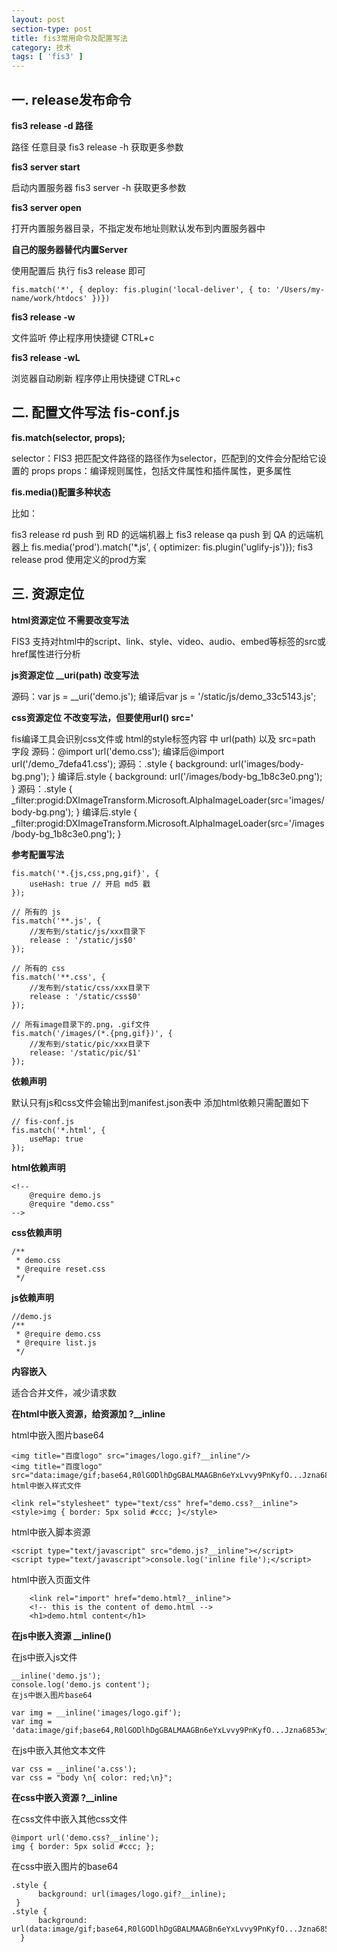 ```yaml
---
layout: post
section-type: post
title: fis3常用命令及配置写法
category: 技术
tags: [ 'fis3' ]
---
```

## 一. release发布命令 ##

**fis3 release -d 路径**

 路径 任意目录
 fis3 release -h 获取更多参数

**fis3 server start**

启动内置服务器
fis3 server -h 获取更多参数

**fis3 server open**

打开内置服务器目录，不指定发布地址则默认发布到内置服务器中

**自己的服务器替代内置Server**

使用配置后 执行 fis3 release 即可

    fis.match('*', { deploy: fis.plugin('local-deliver', { to: '/Users/my-name/work/htdocs' })})

**fis3 release -w**

文件监听
停止程序用快捷键 CTRL+c

**fis3 release -wL**

浏览器自动刷新
程序停止用快捷键 CTRL+c

## 二. 配置文件写法 fis-conf.js ##

**fis.match(selector, props);**

selector：FIS3 把匹配文件路径的路径作为selector，匹配到的文件会分配给它设置的 props
props：编译规则属性，包括文件属性和插件属性，更多属性

**fis.media()配置多种状态**

比如：

fis3 release rd push 到 RD 的远端机器上
fis3 release qa push 到 QA 的远端机器上
fis.media('prod').match('*.js', { optimizer: fis.plugin('uglify-js')});
fis3 release prod 使用定义的prod方案

## 三. 资源定位 ##

**html资源定位 不需要改变写法**

FIS3 支持对html中的script、link、style、video、audio、embed等标签的src或href属性进行分析

**js资源定位 __uri(path) 改变写法**

源码：var js = __uri('demo.js');
编译后var js = '/static/js/demo_33c5143.js';

**css资源定位 不改变写法，但要使用url() src='**

fis编译工具会识别css文件或 html的style标签内容 中 url(path) 以及 src=path 字段
源码：@import url('demo.css');
编译后@import url('/demo_7defa41.css');
源码：.style { background: url('images/body-bg.png'); }
编译后.style { background: url('/images/body-bg_1b8c3e0.png'); }
源码：.style { _filter:progid:DXImageTransform.Microsoft.AlphaImageLoader(src='images/body-bg.png'); }
编译后.style { _filter:progid:DXImageTransform.Microsoft.AlphaImageLoader(src='/images/body-bg_1b8c3e0.png'); }

**参考配置写法**

    fis.match('*.{js,css,png,gif}', {
        useHash: true // 开启 md5 戳
    });

    // 所有的 js
    fis.match('**.js', {
        //发布到/static/js/xxx目录下
        release : '/static/js$0'
    });

    // 所有的 css
    fis.match('**.css', {
        //发布到/static/css/xxx目录下
        release : '/static/css$0'
    });

    // 所有image目录下的.png，.gif文件
    fis.match('/images/(*.{png,gif})', {
        //发布到/static/pic/xxx目录下
        release: '/static/pic/$1'
    });

**依赖声明**

默认只有js和css文件会输出到manifest.json表中
添加html依赖只需配置如下

    // fis-conf.js
    fis.match('*.html', {
        useMap: true
    });
**html依赖声明**

    <!--
        @require demo.js
        @require "demo.css"
    -->
**css依赖声明**

    /**
     * demo.css
     * @require reset.css
     */
**js依赖声明**

    //demo.js
    /**
     * @require demo.css
     * @require list.js
     */
**内容嵌入**

适合合并文件，减少请求数

**在html中嵌入资源，给资源加 ?__inline**

html中嵌入图片base64

    <img title="百度logo" src="images/logo.gif?__inline"/>
    <img title="百度logo" src="data:image/gif;base64,R0lGODlhDgGBALMAAGBn6eYxLvvy9PnKyfO...Jzna6853wjKc850nPeoY
    html中嵌入样式文件

    <link rel="stylesheet" type="text/css" href="demo.css?__inline">
    <style>img { border: 5px solid #ccc; }</style>
html中嵌入脚本资源

    <script type="text/javascript" src="demo.js?__inline"></script>
    <script type="text/javascript">console.log('inline file');</script>
html中嵌入页面文件

        <link rel="import" href="demo.html?__inline">
        <!-- this is the content of demo.html -->
        <h1>demo.html content</h1> 

**在js中嵌入资源 __inline()**

在js中嵌入js文件

    __inline('demo.js');
    console.log('demo.js content');
    在js中嵌入图片base64

    var img = __inline('images/logo.gif');
    var img = 'data:image/gif;base64,R0lGODlhDgGBALMAAGBn6eYxLvvy9PnKyfO...Jzna6853wjKc850nPeoYgAgA7';
在js中嵌入其他文本文件

    var css = __inline('a.css');
    var css = "body \n{ color: red;\n}";

**在css中嵌入资源 ?__inline**

在css文件中嵌入其他css文件

    @import url('demo.css?__inline');
    img { border: 5px solid #ccc; };
在css中嵌入图片的base64

    .style {
          background: url(images/logo.gif?__inline);
     }
    .style {
          background: url(data:image/gif;base64,R0lGODlhDgGBALMAAGBn6eYxLvvy9PnKyfO...Jzna6853wjKc850nPeoYgAgA7);
      }